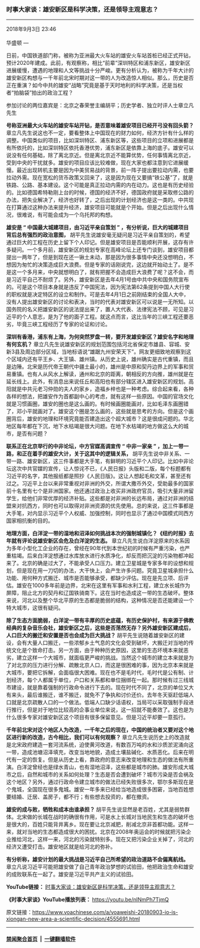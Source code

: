 ### 时事大家谈：雄安新区是科学决策，还是领导主观意志？
------------------------

<div class="published">
 <span class="date" title="中国时间">
  <time datetime="2018-09-03T23:46:58+08:00">
   2018年9月3日 23:46
  </time>
 </span>
</div>
<br/>
<div class="wsw">
 <span class="dateline">
  华盛顿 —
 </span>
 <p>
  日前，中国铁道部门称，被称为亚洲最大火车站的雄安火车站首桩已经正式开钻，预计2020年建成。此前，有观察称，相比“前辈”深圳特区和浦东新区，雄安新区进展缓慢，遭遇的地理和人文等挑战十分严峻。更有分析认为，被称为千年大计的雄安新区构想与一千年前北宋时期对这一带的人为改造惊人相似。那么，历史是否正在重演？如今中共的雄安“战略”究竟是基于天时地利的科学决策，还是当权者“拍脑袋”拍出的政治工程？
 </p>
 <p>
  参加讨论的两位嘉宾是：北京之春荣誉主编胡平；历史学者、独立时评人士章立凡先生
 </p>
 <div class="wsw__embed">
 </div>
 <p>
  <strong>
   号称亚洲最大火车站的雄安车站开钻，是否意味着雄安项目已经开弓没有回头箭？
  </strong>
  章立凡先生说这也不一定，要看整体上中国现在的财力如何，经济方针有什么样的调整。中国类似的项目，比如深圳特区、浦东新区等，这些项目的立项和进展都是有所依托的，比如深圳特区依托香港优势，浦东新区是依靠上海的底子。雄安可以说没有任何基础，除了离北京近。但是离北京近不能算优势，任何事情离北京近，受到中央的干扰就多。雄安的项目应该比较难做，现在大家也都注意到它进展缓慢。最近出现转机主要是因为中美贸易战的背景，前一阵子提出要拉动内需，也要拉动外需。现在宽松的货币政策又回来了，这是因为现在又要搞“铁公基”了，就是铁路、公路、基本建设。这个可能是真正拉动内需的内在动力。这也是有历史经验的。比如德国希特勒刚上台的时候，德国的经济不好，德国政府就是采取修公路的办法，把失业解决了，经济也好转了，之后出现的计划经济也是这一类的。中共现在打算通过这种办法来提升经济，雄安项目可能就是个开始。但是之后出现什么情况，很难说，有可能会成为一个乌托邦的构想。
 </p>
 <p>
  <strong>
   雄安是
  </strong>
  <strong>
   “
  </strong>
  <strong>
   中国最大城建项目，由习近平亲自策划
  </strong>
  <strong>
   ”
  </strong>
  <strong>
   ，有分析说，巨大的城建项目背后总有强烈的政治意图，
  </strong>
  胡平先生说雄安毫无疑问是习近平亲自策划的，希望通过巨大的工程在历史上留下个人印记。但是雄安项目是否能顺利开展，这存有许多疑问。一个多月前，雄安新区的规划专家在高峰论坛上还专门谈到，雄安项目都提出一两年了，但是到现在还一锹土未动，那是因为很多事情中央还没想明白，不想因为匆忙的决策造成巨大浪费。但是专家的话刚说完，这边就开始动土了。是不是这一个多月来，中央就想明白了，就有把握不会造成巨大浪费了呢？这不会，而是习近平自己不耐烦了。另外，雄安新区是去年4月1号由中共中央和国务院宣布的。可是这个项目本身就是违反了中国宪法，因为宪法第62条提到中国人大行使的职权就是决定特区的设立和制作。可是去年4月1日之前刚结束的全国人大中，没有人提出雄安新区的讨论和表决，当时的代表对雄安新区可以说是一无所知。以国务院的名义把雄安新区的说法提出来了，置人大代表、法律宪法不顾，可见是习近平的个人意志，是为了他的面子工程。就这点而言，这比当年的三峡工程还要恶劣，毕竟三峡工程经历了专家的论证和讨论。
 </p>
 <p>
  <strong>
   深圳有香港，浦东有上海，为何突然罗盘一转，要开发雄安新区？雄安名字和地理有何玄机？
  </strong>
  章立凡先生说雄安新区的规划范围包括河北省保定市雄县、容城、安新3县及周边部分区域，当地标语说“雄踞九州安荣天下”。网友更细致地观察到这个区域内还有平王乡、大王镇、雄州镇。从历史上说，雄州确实是古代重镇，而且是边陲。北宋是历代帝王朝代中疆土最小的，雄州是中原和契丹边界上的军事和贸易重镇。也有人从风水上解读，通州和北京的距离，朝相反的方向推，雄州就是在延长线上。此外，有消息出来说任丘和高阳也有部分辖区进入雄安新区的规划。高阳就是中共元老习仲勋的夫人的家乡，造福乡梓也是一种考虑。综合起来看，各种各样的想法，把雄安作为首都副中心的考虑，就有这样一些原因。中国的官场文化就是习惯画圈，雄安的圈也是这么画的。有时候画圈能画对，比如毛泽东画圈错了，邓小平就画对了。雄安这个圈是怎么画的，这些就是思考的方向。但是这个画圈背后，雄安的地理和环境究竟能否建造出这个超大城市？这是很成问题的。华北地区每年都在下沉，地下水枯竭是很大问题。在地下水枯竭的地方做这么大的城市，是否有问题？
 </p>
 <p>
  <strong>
   联系正在北京举行的中非论坛，中方官媒高调宣传
  </strong>
  <strong>
   “
  </strong>
  <strong>
   中非一家亲
  </strong>
  <strong>
   ”
  </strong>
  <strong>
   ，加上一带一路，和正在着手的雄安大计，关于这其中的逻辑关系，
  </strong>
  胡平先生说中非关系、一带一路、雄安新区，这三件事都是大手笔，有鲜明的习近平个人印记。比如中非论坛这次中共官媒的宣传，让人惊诧不已，《人民日报》头版和二版，每个标题都有习近平的名字，其他报纸都是照抄《人民日版》。这让人想起毛和文革，甚至还有过之。习近平上台以来非常重视对非洲的外交，所谓大撒币外交，受助最多的国家前十名里有七个是非洲国家。他还通过政治上收买非洲政府官员，吸引大量非洲留学生，给他们非常优厚的经济补贴。这些都是对非洲的长远布局，通过对非洲的结盟来对抗西方，同时也可以取得对非洲资源的优先使用。总的来说，这三件事都是大手笔，对内显示习近平个人权威、加强控制，同时也显示了通过中国模式同西方国家相抗衡的目的。
 </p>
 <p>
  <strong>
   地理方面，白洋淀一带的湿地和沼泽如何挑战本次的强制城镇化？《纽约时报》去年就有评论说雄安新区会危及白洋淀的生态。
  </strong>
  章立凡先生说白洋淀原来的水系因为多年小型化工企业的存在，曾经在90年代到本世纪初的时候有严重污染，也严重枯竭。后来白洋淀想通过水库放水进行水质净化，却反而把沉淀的污染物都冲起来了。北京的确是过大了，不能承受人口压力。建立卫星城是专家多年的设想和规划，但是现在用一刀切的办法，大干快上，会产生许多问题。究竟卫星城承担什么功能、用何种方式搬迁、城市是否能够承受，都缺少评估。现在是先立项、后评估。雄安在1000多年前是边界，北宋在这里有军事和水利工程，建立水长城作为屏障，阻止北方的契丹和辽国铁骑南下。这在当时也造成这一带的生态破坏。整体来说，河北以及整个华北平原的生态都是脆弱的结构，这种情况是否还能建设一个特大城市，这很有疑问。
 </p>
 <p>
  <strong>
   除了生态方面脆弱，白洋淀一带有丰厚的历史底蕴，有历史保护村，有来源于佛教经典的复杂音乐会社，雄安新区之后，这些是否荡然无存？另外雄安新区建成后，人口巨大的搬迁和安置是否也会成为巨大挑战？
  </strong>
  胡平先生说随着雄安新区的建设，会有大量人口搬迁，一些浓郁乡土气息的文化会受到破坏，大搬迁对当地的传统文化是个致命打击。另一方面，由于种种历史原因，这里的生态坏境本来就恶劣，建立这样一个大城市，就面临更严峻的挑战。当然这个城市的建立本来就是为了对北京的压力进行分解、疏散北京人口，而这是很困难的事，因为北京本来就是大城市，要把它拆解，会面临很大困难。现在也不是毛时代，毛时代是公有制、计划经济，每个人都属于单位，户口和关系都和单位捆绑在一起。那时候有过三线城市建设，就是靠着强制的行政命令进行下去的。现在时代不同了，北京的单位又大有来头，最后谁搬迁，谁不搬迁，就免不了争执和讨价还价。去年冬天驱赶低端人口就是北京疏散人口的一个做法。低端人口缺少话语权，当局可以采取强制手段进行推行，但是对于地位比较高的企事业单位来说，这一招就不能奏效了。这也是为什么很多专家对雄安新区这个项目有很多保留意见。但是习近平却要一意孤行。
 </p>
 <p>
  <strong>
   千年前北宋对这个地区人为改造，一千年之后的现在，中国的统治者又要对这个地区进行新的改造，古今相比，我们可以有何观察？
  </strong>
  章立凡先生说历史上的改造就是北宋政府建造一套河流系统，迫使黄河改道，有数百万吨的水和沙质淤泥涌向这一带，造成池塘沼泽填充，改变当地地貌，造成土壤盐碱化、水质恶化。后来在明代有一定的恢复。但是从历史上看，靠政府的意志来改变地理和生态的做法有所重演。白洋淀曾经也是绿水青山，也有湿地沼泽，这些都是城市的肺。雄安形成大城市之后，自然和城市的关系如何处理？生态是否会遭到破坏？城市污染是否会祸及这个地区？另外，通过行政命令建立城市的做法已经失败很多次，鄂尔多斯现在是个鬼城，全国现在很多鬼城。雄安一年多来已经给当地造成很多困窘，当地百姓想要结婚、迁居、盖房子，都不行；有些想去投资的，都在撤资。
 </p>
 <p>
  <strong>
   雄安的成与败，牺牲和成本由谁承担？
  </strong>
  胡平先生说显然是老百姓，尤其是弱势群体。北宋做的长城在战时的确很有作用，可是水上长城对当地民生和生态的破坏也是很大的，百姓只能背井离乡。现在要让北京减肥，削减北京非首都功能。这样一来，就对当地的生态都造成很大的困扰。北京在2008年奥运会的时候就把污染企业推给河北，这样一来，河北的污染就特别多。现在又把污染企业关掉了，河北的经济又遭受打击。雄安地区就是给河北的弥补。
 </p>
 <p>
  <strong>
   有分析称，雄安计划的最大挑战是习近平自己所希望的政治道路不会偏离航线。
  </strong>
  章立凡说习近平可能把雄安做了自己青年政治梦想的试验田，他把政治生命和雄安的成败联系在一起了。雄安是习近平共产主义的试验田。
 </p>
 <p>
  <strong>
   YouTube链接：
  </strong>
  <a class="wsw__a" href="https://youtu.be/mPRvpza4hDI" target="_blank">
   时事大家谈：雄安新区是科学决策，还是领导主观意志？
  </a>
 </p>
 <p>
  <strong>
   《时事大家谈》YouTube播放列表：
  </strong>
  <a class="wsw__a" href="https://youtu.be/nINmPh7TjmQ" target="_blank">
   https://youtu.be/nINmPh7TjmQ
  </a>
 </p>
 <div class="clear">
 </div>
 <div class="mediaReplacer externalMedia">
  <div class="c-sticky-container">
   <div class="c-sticky-element" data-sp_api="youtube">
    <span class="c-sticky-element__close-el c-sticky-element__swipe-el ta-c" title="关闭">
     <span class="ico ico-close m-0">
     </span>
    </span>
    <div class="external-content-placeholder">
    </div>
    <script>
    </script>
   </div>
  </div>
 </div>
 <p>
 </p>
 <p>
 </p>
 <p>
 </p>
 <p>
 </p>
 <p>
 </p>
 <p>
 </p>
 <p>
 </p>
 <p>
 </p>
</div>

原文链接：https://www.voachinese.com/a/voaweishi-20180903-io-is-xiongan-new-area-a-scientific-decision/4555691.html


------------------------
#### [禁闻聚合首页](https://github.com/gfw-breaker/banned-news/blob/master/README.md) &nbsp;|&nbsp;  [一键翻墙软件](https://github.com/gfw-breaker/nogfw/blob/master/README.md)